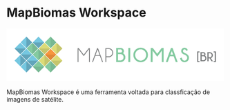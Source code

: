 MapBiomas Workspace
=======

[![MapBiomas](app/webroot/img/mapbiomas_logo.png)](http://www.mapbiomas.org)

MapBiomas Workspace é uma ferramenta voltada para classficação de imagens de satélite.
